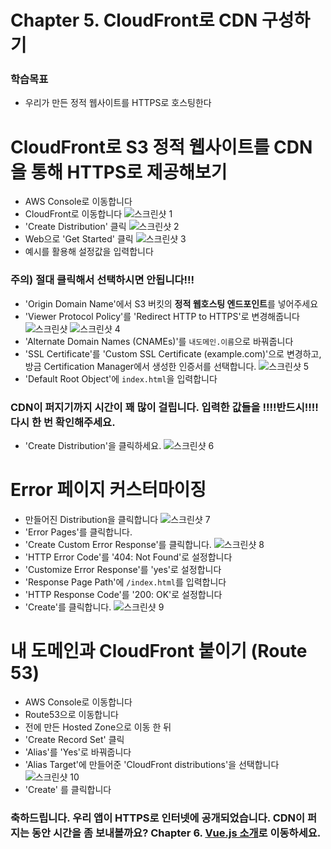 # Chapter 5. CloudFront로 CDN 구성하기
### 학습목표
- 우리가 만든 정적 웹사이트를 HTTPS로 호스팅한다

# CloudFront로 S3 정적 웹사이트를 CDN을 통해 HTTPS로 제공해보기
- AWS Console로 이동합니다
- CloudFront로 이동합니다
![스크린샷 1](./images/screenshot-2018-02-19-AM-3.18.03.png)
- 'Create Distribution' 클릭
![스크린샷 2](./images/screenshot-2018-02-19-AM-3.18.08.png)
- Web으로 'Get Started' 클릭
![스크린샷 3](./images/screenshot-2018-02-19-AM-3.18.13.png)
- 예시를 활용해 설정값을 입력합니다

### 주의) 절대 클릭해서 선택하시면 안됩니다!!!
- 'Origin Domain Name'에서 S3 버킷의 **정적 웹호스팅 엔드포인트**를 넣어주세요
- 'Viewer Protocol Policy'를 'Redirect HTTP to HTTPS'로 변경해줍니다
![스크린샷](./images/screenshot-static.png)
![스크린샷 4](./images/screenshot-edit.png)
- 'Alternate Domain Names (CNAMEs)'를 `내도메인.이름`으로 바꿔줍니다
- 'SSL Certificate'를 'Custom SSL Certificate (example.com)'으로 변경하고, 방금 Certification Manager에서 생성한 인증서를 선택합니다.
![스크린샷 5](./images/screenshot-2018-02-19-AM-3.28.34.png)
- 'Default Root Object'에 `index.html`을 입력합니다

### CDN이 퍼지기까지 시간이 꽤 많이 걸립니다. 입력한 값들을 !!!!반드시!!!! 다시 한 번 확인해주세요.

- 'Create Distribution'을 클릭하세요.
![스크린샷 6](./images/screenshot-2018-02-19-AM-3.28.53.png)

# Error 페이지 커스터마이징
- 만들어진 Distribution을 클릭합니다
![스크린샷 7](./images/screenshot-2018-02-19-AM-3.29.16.png)
- 'Error Pages'를 클릭합니다.
- 'Create Custom Error Response'를 클릭합니다.
![스크린샷 8](./images/screenshot-2018-02-19-AM-3.29.25.png)
- 'HTTP Error Code'를 '404: Not Found'로 설정합니다
- 'Customize Error Response'를 'yes'로 설정합니다
- 'Response Page Path'에 `/index.html`를 입력합니다
- 'HTTP Response Code'를 '200: OK'로 설정합니다
- 'Create'를 클릭합니다.
![스크린샷 9](./images/screenshot-2018-02-19-AM-3.29.54.png)

# 내 도메인과 CloudFront 붙이기 (Route 53)
- AWS Console로 이동합니다
- Route53으로 이동합니다
- 전에 만든 Hosted Zone으로 이동 한 뒤
- 'Create Record Set' 클릭
- 'Alias'를 'Yes'로 바꿔줍니다
- 'Alias Target'에 만들어준 'CloudFront distributions'을 선택합니다
![스크린샷 10](./images/screenshot-2018-02-19-AM-3.57.25.png)
- 'Create' 를 클릭합니다

### 축하드립니다. 우리 앱이 HTTPS로 인터넷에 공개되었습니다. CDN이 퍼지는 동안 시간을 좀 보내볼까요? Chapter 6. [Vue.js 소개](../6_vue/)로 이동하세요.
